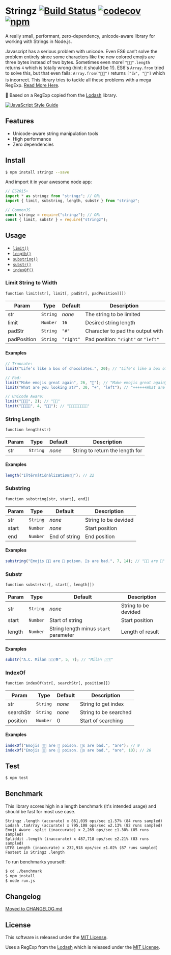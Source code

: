 # Stringz [![Build Status](https://travis-ci.org/sallar/stringz.svg?branch=master)](https://travis-ci.org/sallar/stringz) [![codecov](https://codecov.io/gh/sallar/stringz/branch/master/graph/badge.svg)](https://codecov.io/gh/sallar/stringz) [![npm](https://img.shields.io/npm/dm/stringz.svg)](https://www.npmjs.com/package/stringz)

A really small, performant, zero-dependency, unicode-aware library for working
with Strings in Node.js.

Javascript has a serious problem with unicode. Even ES6 can’t solve the problem
entirely since some characters like the new colored emojis are three bytes
instead of two bytes. Sometimes even more! `"👍🏽".length` returns `4` which is
totally wrong (hint: it should be 1!). ES6's `Array.from` tried to solve this,
but that even fails: `Array.from("👍🏽")` returns `["👍", "🏽"]` which is
incorrect. This library tries to tackle all these problems with a mega RegExp.
[Read More Here](https://mathiasbynens.be/notes/javascript-unicode).

🎈 Based on a RegExp copied from the [Lodash](https://github.com/lodash/lodash)
library.

[![JavaScript Style Guide](https://cdn.rawgit.com/feross/standard/master/badge.svg)](https://github.com/feross/standard)

## Features

* Unicode-aware string manipulation tools
* High performance
* Zero dependencies

## Install

```bash
$ npm install stringz --save
```

And import it in your awesome node app:

```javascript
// ES2015+
import * as stringz from "stringz"; // OR:
import { limit, substring, length, substr } from "stringz";
```

```javascript
// CommonJS
const stringz = require("stringz"); // OR:
const { limit, substr } = require("stringz");
```

## Usage

* [`limit()`](#limit-string-to-width)
* [`length()`](#string-length)
* [`substring()`](#substring)
* [`substr()`](#substr)
* [`indexOf()`](#indexof)

### Limit String to Width

    function limit(str[, limit[, padStr[, padPosition]]])

| Param       | Type                | Default              | Description                                               |
| ----------- | ------------------- | -------------------- | --------------------------------------------------------- |
| str         | <code>String</code> | _none_               | The string to be limited                                  |
| limit       | <code>Number</code> | <code>16</code>      | Desired string length                                     |
| padStr      | <code>String</code> | <code>"#"</code>     | Character to pad the output with                          |
| padPosition | <code>String</code> | <code>"right"</code> | Pad position: <code>"right"</code> or <code>"left"</code> |

#### Examples

```javascript
// Truncate:
limit("Life’s like a box of chocolates.", 20); // "Life's like a box of"

// Pad:
limit("Make emojis great again", 26, "💩"); // "Make emojis great again💩💩💩"
limit("What are you looking at?", 30, "+", "left"); // "++++++What are you looking at?"

// Unicode Aware:
limit("🤔🤔🤔", 2); // "🤔🤔"
limit("👍🏽👍🏽", 4, "👍🏽"); // "👍🏽👍🏽👍🏽👍🏽"
```

### String Length

    function length(str)

| Param | Type                | Default | Description                     |
| ----- | ------------------- | ------- | ------------------------------- |
| str   | <code>String</code> | _none_  | String to return the length for |

#### Examples

```javascript
length("Iñtërnâtiônàlizætiøn☃💩"); // 22
```

### Substring

    function substring(str, start[, end])

| Param | Type                | Default       | Description          |
| ----- | ------------------- | ------------- | -------------------- |
| str   | <code>String</code> | _none_        | String to be devided |
| start | <code>Number</code> | _none_        | Start position       |
| end   | <code>Number</code> | End of string | End position         |

#### Examples

```javascript
substring("Emojis 👍🏽 are 🍆 poison. 🌮s are bad.", 7, 14); // "👍🏽 are 🍆"
```

### Substr

    function substr(str[, start[, length]])

| Param  | Type                | Default                               | Description          |
| ------ | ------------------- | ------------------------------------- | -------------------- |
| str    | <code>String</code> | _none_                                | String to be devided |
| start  | <code>Number</code> | Start of string                       | Start position       |
| length | <code>Number</code> | String length minus `start` parameter | Length of result     |

#### Examples

```javascript
substr("A.C. Milan 🇮🇹⚽️", 5, 7); // "Milan 🇮🇹"
```

### IndexOf

    function indexOf(str[, searchStr[, position]])

| Param     | Type                | Default | Description           |
| --------- | ------------------- | ------- | --------------------- |
| str       | <code>String</code> | _none_  | String to get index   |
| searchStr | <code>String</code> | _none_  | String to be searched |
| position  | <code>Number</code> | 0       | Start of searching    |

#### Examples

```javascript
indexOf("Emojis 👍🏽 are 🍆 poison. 🌮s are bad.", "are"); // 9
indexOf("Emojis 👍🏽 are 🍆 poison. 🌮s are bad.", "are", 10); // 26
```

## Test

```bash
$ npm test
```

## Benchmark

This library scores high in a length benchmark (it's intended usage) and should
be fast for most use case.

```
Stringz .length (accurate) x 861,039 ops/sec ±1.57% (84 runs sampled)
Lodash .toArray (accurate) x 795,108 ops/sec ±2.13% (82 runs sampled)
Emoji Aware .split (inaccurate) x 2,269 ops/sec ±1.38% (85 runs sampled)
Spliddit .length (inaccurate) x 487,718 ops/sec ±2.21% (83 runs sampled)
UTF8 Length (inaccurate) x 232,918 ops/sec ±1.02% (87 runs sampled)
Fastest is Stringz .length
```

To run benchmarks yourself:

```bash
$ cd ./benchmark
$ npm install
$ node run.js
```

## Changelog

[Moved to CHANGELOG.md](CHANGELOG.md)

## License

This software is released under the
[MIT License](http://sallar.mit-license.org/).

Uses a RegExp from the [Lodash](https://github.com/lodash/lodash) which is
released under the
[MIT License](https://raw.githubusercontent.com/lodash/lodash/4.14.1/LICENSE).
